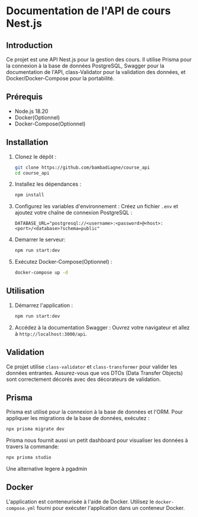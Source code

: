 
# Documentation de l'API de cours Nest.js

## Introduction
Ce projet est une API Nest.js pour la gestion des cours. Il utilise Prisma pour la connexion à la base de données PostgreSQL, Swagger pour la documentation de l'API, class-Validator pour la validation des données, et Docker/Docker-Compose pour la portabilité.

## Prérequis
- Node.js 18.20
- Docker(Optionnel)
- Docker-Compose(Optionnel)

## Installation

1. Clonez le dépôt :
    ```bash
    git clone https://github.com/bambadiagne/course_api
    cd course_api
    ```

2. Installez les dépendances :
    ```bash
    npm install
    ```

3. Configurez les variables d'environnement :
    Créez un fichier `.env` et ajoutez votre chaîne de connexion PostgreSQL :
    ```
    DATABASE_URL="postgresql://<username>:<password>@<host>:<port>/<database>?schema=public"
    ```
4. Demarrer le serveur:
    ```bash
    npm run start:dev
    ```
    

5. Exécutez Docker-Compose(Optionnel) :
    ```bash
    docker-compose up -d
    ```


## Utilisation

1. Démarrez l'application :
    ```bash
    npm run start:dev
    ```
2. Accédez à la documentation Swagger :
    Ouvrez votre navigateur et allez à `http://localhost:3000/api`.

## Validation
Ce projet utilise `class-validator` et `class-transformer` pour valider les données entrantes. Assurez-vous que vos DTOs (Data Transfer Objects) sont correctement décorés avec des décorateurs de validation.

## Prisma
Prisma est utilisé pour la connexion à la base de données et l'ORM. Pour appliquer les migrations de la base de données, exécutez :
```bash
npx prisma migrate dev
```
Prisma nous fournit aussi un petit dashboard pour visualiser les données à travers la commande:
```bash
npx prisma studio
```
Une alternative legere à pgadmin

## Docker
L'application est conteneurisée à l'aide de Docker. Utilisez le `docker-compose.yml` fourni pour exécuter l'application dans un conteneur Docker.
